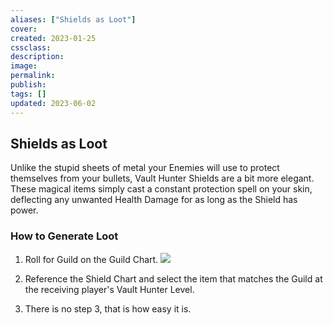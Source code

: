 ```yaml
---
aliases: ["Shields as Loot"]
cover: 
created: 2023-01-25
cssclass: 
description: 
image: 
permalink: 
publish: 
tags: []
updated: 2023-06-02
---
```


## Shields as Loot

Unlike the stupid sheets of metal your Enemies will use to protect themselves from your bullets, Vault Hunter Shields are a bit more elegant. These magical items simply cast a constant protection spell on your skin, deflecting any unwanted Health Damage for as long as the Shield has power.

### How to Generate Loot

1. Roll for Guild on the Guild Chart.
![](Github/Bunkers%20and%20Badasses/Sourcebook/Resources/5%20Loot%20Generation/Shields%20As%20Loot/Guild%20Table.md#^BnBGuild)

2. Reference the Shield Chart and select the item that matches the Guild at the receiving player's Vault Hunter Level.


3. There is no step 3, that is how easy it is.
